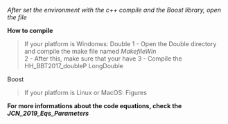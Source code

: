 
*After set the environment with the c++ compile and the Boost library, open the file*

**How to compile**
> If your platform is Windonws:
Double
	1 - Open the Double directory and compile the make file named *MakefileWin*		
	2 - After this, make sure that your have
	3 - Compile the HH_BBT2017_doubleP
LongDouble


Boost
> If your platform is Linux or MacOS:
Figures

**For more informations about the code equations, check the _JCN_2019_Eqs_Parameters_**
